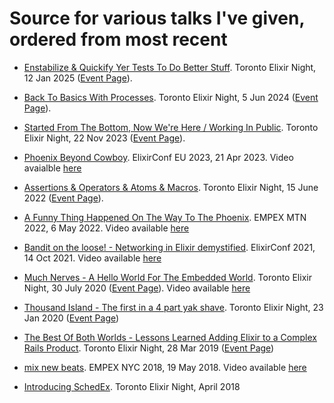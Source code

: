 # Source for various talks I've given, ordered from most recent

* [Enstabilize & Quickify Yer Tests To Do Better Stuff](2025-02-12-Enstabilize-and-Quickify-Yer-Tests-To-Do-Better-Stuff.pdf). Toronto Elixir Night, 12 Jan 2025 ([Event Page](https://www.meetup.com/torontoelixir/events/305862831/)).

* [Back To Basics With Processes](2024-06-05-Back-To-Basics-With-Processes.pdf). Toronto Elixir Night, 5 Jun 2024 ([Event Page](https://www.meetup.com/torontoelixir/events/301317247/)).

* [Started From The Bottom, Now We're Here / Working In Public](2023-11-22-Started-From-The-Bottom-Now-Were-Here.pdf). Toronto Elixir Night, 22 Nov 2023 ([Event Page](https://www.meetup.com/torontoelixir/events/297046977/)).

* [Phoenix Beyond Cowboy](2023-04-21-ElixirConfEU-Phoenix-Beyond-Cowboy.pdf). ElixirConf EU 2023, 21 Apr 2023. Video avaialble [here](https://youtu.be/usKLrYl4zlY)

* [Assertions & Operators & Atoms & Macros](2022-06-Toronto-Elixir-Night-Machete-Preview.pdf). Toronto Elixir Night,
  15 June 2022 ([Event Page](https://www.meetup.com/TorontoElixir/events/286284941/)).

* [A Funny Thing Happened On The Way To The Phoenix](2022-05-EMPEX-MTX-a-funny-thing-happened-on-the-way-to-the-phoenix.pdf). EMPEX MTN 2022, 6 May 2022. Video available [here](https://www.youtube.com/watch?v=FtZBTUvRt0g)

* [Bandit on the loose! - Networking in Elixir demystified](2021-10-ElixirConf-bandit-on-the-loose.pdf). ElixirConf 2021, 14 Oct 2021. Video available [here](https://www.youtube.com/watch?v=ZLjWyanLHuk)

* [Much Nerves - A Hello World For The Embedded World](2020-07-Toronto-Elixir-Night-Nerves.pdf). Toronto Elixir Night,
  30 July 2020 ([Event Page](https://www.meetup.com/TorontoElixir/events/271920946/)). Video available [here](https://www.youtube.com/watch?v=rLBcVpcO-qY)

* [Thousand Island - The first in a 4 part yak shave](2020-01-Toronto-Elixir-Night-Thousand-Island.pdf). Toronto Elixir
  Night, 23 Jan 2020 ([Event Page](https://www.meetup.com/TorontoElixir/events/267808612/))

* [The Best Of Both Worlds - Lessons Learned Adding Elixir to a Complex Rails Product](2019-03-Toronto-Elixir-Night.pdf). Toronto Elixir Night, 28 Mar 2019 ([Event
  Page](https://www.meetup.com/TorontoElixir/events/259739435/))

* [mix new beats](2018-05-EMPEX-mix-new-beats.pdf). EMPEX NYC 2018, 19 May 2018. Video available [here](https://www.youtube.com/watch?v=XN4WuOujr38)

* [Introducing SchedEx](2018-04-Toronto-Elixir-Night-SchedEx-Demo). Toronto Elixir Night, April 2018
